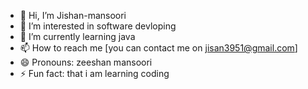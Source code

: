 - 👋 Hi, I’m Jishan-mansoori
- 👀 I’m interested in software devloping
- 🌱 I’m currently learning java
- 📫 How to reach me [you can contact me on jisan3951@gmail.com]
- 😄 Pronouns: zeeshan mansoori
- ⚡ Fun fact: that i am learning coding

<!---
Jishan-mansoori/Jishan-mansoori is a ✨ special ✨ repository because its `README.md` (this file) appears on your GitHub profile.
You can click the Preview link to take a look at your changes.
--->
